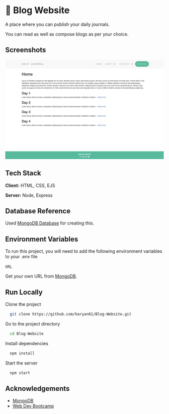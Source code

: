 
# 📓 Blog Website

A place where you can publish your daily journals.

You can read as well as compose blogs as per your choice.


## Screenshots

![App Screenshot](https://raw.githubusercontent.com/MohitSaraff/Blog-Website/master/public/images/Screenshot.png)


## Tech Stack

**Client:** HTML, CSS, EJS

**Server:** Node, Express


## Database Reference

Used [MongoDB Database](https://www.mongodb.com/) for creating this.
## Environment Variables

To run this project, you will need to add the following environment variables to your .env file

`URL`

Get your own URL from [MongoDB](https://www.mongodb.com/).
## Run Locally

Clone the project

```bash
  git clone https://github.com/haryan61/Blog-Website.git
```

Go to the project directory

```bash
  cd Blog-Website
```

Install dependencies

```bash
  npm install
```

Start the server

```bash
  npm start
```


## Acknowledgements

 - [MongoDB](https://www.mongodb.com/)
 - [Web Dev Bootcamp](https://www.udemy.com/course/the-complete-web-development-bootcamp)

